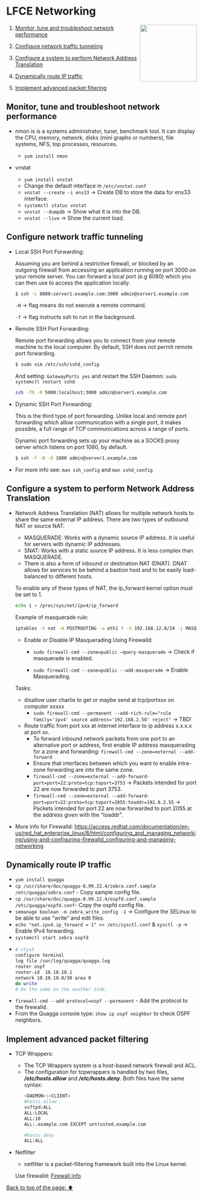 # LFCE Networking

<img src="https://image.flaticon.com/icons/png/512/36/36181.png" width="150" align="right"/></a>

1. [Monitor, tune and troubleshoot network performance](https://github.com/StenlyTU/LFCE-official/blob/main/stuff/LFCE_Networking.md#monitor,-tune-and-troubleshoot-network-performance)

2. [Configure network traffic tunneling](https://github.com/StenlyTU/LFCE-official/blob/main/stuff/LFCE_Networking.md#configure-network-traffic-tunneling)

3. [Configure a system to perform Network Address Translation](https://github.com/StenlyTU/LFCE-official/blob/main/stuff/LFCE_Networking.md#Configure-a-system-to-perform-Network-Address-Translation)

4. [Dynamically route IP traffic](https://github.com/StenlyTU/LFCE-official/blob/main/stuff/LFCE_Networking.md#Dynamically-route-IP-traffic)

5. [Implement advanced packet filtering](https://github.com/StenlyTU/LFCE-official/blob/main/stuff/LFCE_Networking.md#Implement-advanced-packet-filtering)


## Monitor, tune and troubleshoot network performance

- nmon is is a systems administrator, tuner, benchmark tool.  It can display the CPU, memory,  network,  disks (mini  graphs  or  numbers), file systems, NFS, top processes, resources.
    - `yum install nmon`

- vnstat
    - `yum install vnstat`
    - Change the default interface in `/etc/vnstat.conf`
    - `vnstat --create -i ens33` -> Create DB to store the data for ens33 interface.
    - `systemctl status vnstat`
    - `vnstat --dumpdb` -> Show what it is into the DB.
    - `vnstat --live` -> Show the current load.

## Configure network traffic tunneling

- Local SSH Port Forwarding:

    Assuming you are behind a restrictive firewall, or blocked by an outgoing firewall from accessing an application running on port 3000 on your remote server. You can forward a local port (e.g 8080) which you can then use to access the application locally.

    ```bash
    $ ssh -L 8080:server1.example.com:3000 admin@server1.example.com
    ```
    `-N` -> flag means do not execute a remote command.

    `-f` -> flag instructs ssh to run in the background.

- Remote SSH Port Forwarding:

    Remote port forwarding allows you to connect from your remote machine to the local computer. By default, SSH does not permit remote port forwarding. 

    ```bash
    $ sudo vim /etc/ssh/sshd_config
    ```
    And setting: `GatewayPorts yes` and restart the SSH Daemon: `sudo systemctl restart sshd`

    ```bash
    ssh -fN -R 5000:localhost:3000 admin@server1.example.com
    ```

- Dynamic SSH Port Forwarding:

    This is the third type of port forwarding. Unlike local and remote port forwarding which allow communication with a single port, it makes possible, a full range of TCP communications across a range of ports.

    Dynamic port forwarding sets up your machine as a SOCKS proxy server which listens on port 1080, by default.

    ```bash
    $ ssh -f -N -D 1080 admin@server1.example.com
    ```

- For more info see: `man ssh_config` and `man sshd_config`


## Configure a system to perform Network Address Translation

- Network Address Translation (NAT) allows for multiple network hosts to share the same external IP address. There are two types of outbound NAT or source NAT:

    - MASQUERADE: Works with a dynamic source IP address. It is useful for servers with dynamic IP addresses.
    - SNAT: Works with a static source IP address. It is less complex than MASQUERADE.
    - There is also a form of inbound or destination NAT (DNAT). DNAT allows for services to be behind a bastion host and to be easily load-balanced to different hosts.

    To enable any of these types of NAT, the ip_forward kernel option must be set to 1.
    ```bash
    echo 1 > /proc/sys/net/ipv4/ip_forward
    ```
    Example of masquerade rule:
    ```bash
    iptables -t nat -A POSTROUTING -o eth1 ! -d 192.168.12.0/24 -j MASQUERADE
    ```

    - Enable or Disable IP Masquerading Using Firewalld:

        - `sudo firewall-cmd --zone=public –query-masquerade` -> Check if masquerade is enabled.

        - `sudo firewall-cmd --zone=public --add-masquerade` -> Enable Masquerading.

    Tasks:
    - disallow user charlie to get or maybe send at tcp/portxxx on computer xxxxx
        - `sudo firewall-cmd --permanent --add-rich-rule="rule family='ipv4' source address='192.168.2.50' reject"` -> TBD!
    - Route traffic from port xxx at internet interface to ip address x.x.x.x at port xx.
        - To forward inbound network packets from one port to an alternative port or address, first enable IP address masquerading for a zone and forwarding: `firewall-cmd --zone=external --add-forward`
        - Ensure that interfaces between which you want to enable intra-zone forwarding are into the same zone.
        - `firewall-cmd --zone=external --add-forward-port=port=22:proto=tcp:toport=3753` -> Packets intended for port 22 are now forwarded to port 3753.
        - `firewall-cmd --zone=external --add-forward-port=port=22:proto=tcp:toport=2055:toaddr=192.0.2.55` -> Packets intended for port 22 are now forwarded to port 2055 at the address given with the "toaddr".

- More info for Firewalld: https://access.redhat.com/documentation/en-us/red_hat_enterprise_linux/8/html/configuring_and_managing_networking/using-and-configuring-firewalld_configuring-and-managing-networking

## Dynamically route IP traffic

- `yum install quagga`
- `cp /usr/share/doc/quagga-0.99.22.4/zebra.conf.sample  /etc/quagga/zebra.conf` - Copy sample config file.
- `cp /usr/share/doc/quagga-0.99.22.4/ospfd.conf.sample /etc/quagga/ospfd.conf`- Copy the ospfd config file.
- `semanage boolean -m zebra_write_config -1` -> Configure the SELinux to be able to use "write" and edit files.
- `echo "net.ipv4.ip_forward = 1" >> /etc/sysctl.conf` & `sysctl -p` -> Enable IPv4 forwarding.
- `systemctl start zebra ospfd`
- ```bash
  # vtysh
  configure terminal
  log file /var/log/quagga/quagga.log
  router ospf
  router-id  10.10.10.1
  network 10.10.10.0/30 area 0
  do write
  # Do the same on the another side.
  ```
- `firewall-cmd --add-protocol=ospf --permanent` - Add the protocol to the firewalld.
- From the Quagga console type: `show ip ospf neighbor` to check OSPF neighbors.

## Implement advanced packet filtering

- TCP Wrappers:
    - The TCP Wrappers system is a host-based network firewall and ACL.
    - The configuration for tcpwrappers is handled by two files, ***/etc/hosts.allow*** and ***/etc/hosts.deny***. Both files have the same syntax:
        ```bash
        <DAEMON>:<CLIENT>
        #hosts.allow
        vsftpd:ALL
        ALL:LOCAL
        ALL:10
        ALL:.example.com EXCEPT untrusted.example.com

        #hosts.deny
        ALL:ALL
        ```
- Netfilter
    - netfilter is a packet-filtering framework built into the Linux kernel.

    Use firewalld: [Firewall info](https://github.com/StenlyTU/LFCS-official/blob/main/stuff/Networking.md#implement-packet-filtering)


[Back to top of the page: ⬆️](https://github.com/StenlyTU/LFCE-official/blob/main/stuff/LFCE_Networking.md)
